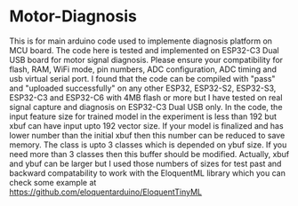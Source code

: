 # Motor-Diagnosis
This is for main arduino code used to implemente diagnosis platform on MCU board.
The code here is tested and implemented on ESP32-C3 Dual USB board for motor signal diagnosis.
Please ensure your compatibility for flash, RAM, WiFi mode, pin numbers, ADC configuration, ADC timing and usb virtual serial port.
I found that the code can be compiled with "pass" and "uploaded successfully" on any other ESP32, ESP32-S2, ESP32-S3, ESP32-C3 and ESP32-C6 with 4MB flash or more
but I have tested on real signal capture and diagnosis on ESP32-C3 Dual USB only.
In the code, the input feature size for trained model in the experiment is less than 192 but xbuf can have input upto 192 vector size.
If your model is finalized and has lower number than the initial xbuf then this number can be reduced to save memory. The class is upto 3 classes which is depended on ybuf size.
If you need more than 3 classes then this buffer should be modified.
Actually, xbuf and ybuf can be larger but I used those numbers of sizes for test past and backward compatability to work with the EloquentML library which you can check some example at https://github.com/eloquentarduino/EloquentTinyML
